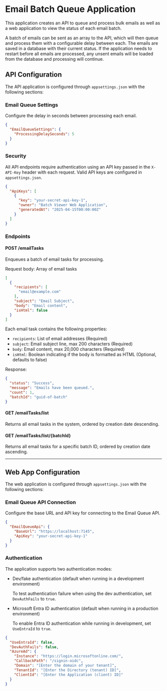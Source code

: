 # Email Batch Queue Application

This application creates an API to queue and process bulk emails as well as a web application to view the status of each
email batch.

A batch of emails can be sent as an array to the API, which will then queue and process them with a configurable delay
between each. The emails are saved in a database with their current status. If the application needs to restart before
all emails are processed, any unsent emails will be loaded from the database and processing will continue.

## API Configuration

The API application is configured through `appsettings.json` with the following sections:

### Email Queue Settings

Configure the delay in seconds between processing each email.

```json
{
  "EmailQueueSettings": {
    "ProcessingDelaySeconds": 5
  }
}
```

### Security

All API endpoints require authentication using an API key passed in the `X-API-Key` header with each request. Valid API
keys are configured in `appsettings.json`.

```json
{
  "ApiKeys": [
    {
      "key": "your-secret-api-key-1",
      "owner": "Batch Viewer Web Application",
      "generatedAt": "2025-04-15T00:00:00Z"
    }
  ]
}
```

### Endpoints

#### POST /emailTasks

Enqueues a batch of email tasks for processing.

Request body: Array of email tasks

```json
[
  {
    "recipients": [
      "email@example.com"
    ],
    "subject": "Email Subject",
    "body": "Email content",
    "isHtml": false
  }
]
```

Each email task contains the following properties:

- `recipients`: List of email addresses (Required)
- `subject`: Email subject line, max 200 characters (Required)
- `body`: Email content, max 20,000 characters (Required)
- `isHtml`: Boolean indicating if the body is formatted as HTML (Optional, defaults to false)

Response:

```json
{
  "status": "Success",
  "message": "Emails have been queued.",
  "count": 1,
  "batchId": "guid-of-batch"
}
```

#### GET /emailTasks/list

Returns all email tasks in the system, ordered by creation date descending.

#### GET /emailTasks/list/{batchId}

Returns all email tasks for a specific batch ID, ordered by creation date ascending.

---

## Web App Configuration

The web application is configured through `appsettings.json` with the following sections:

### Email Queue API Connection

Configure the base URL and API key for connecting to the Email Queue API.

```json
{
  "EmailQueueApi": {
    "BaseUrl": "https://localhost:7145",
    "ApiKey": "your-secret-api-key-1"
  }
}
```

### Authentication

The application supports two authentication modes:

* Dev/fake authentication (default when running in a development environment)

  To test authentication failure when using the dev authentication, set `DevAuthFails` to `true`.

* Microsoft Entra ID authentication (default when running in a production environment)

  To enable Entra ID authentication while running in development, set `UseEntraId` to `true`.

```json
{
  "UseEntraId": false,
  "DevAuthFails": false,
  "AzureAd": {
    "Instance": "https://login.microsoftonline.com/",
    "CallbackPath": "/signin-oidc",
    "Domain": "[Enter the domain of your tenant]",
    "TenantId": "[Enter the Directory (tenant) ID]",
    "ClientId": "[Enter the Application (client) ID]"
  }
}
```
